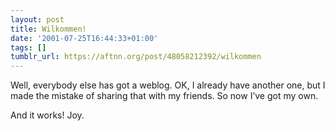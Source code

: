 ```yaml
---
layout: post
title: Wilkommen!
date: '2001-07-25T16:44:33+01:00'
tags: []
tumblr_url: https://aftnn.org/post/48058212392/wilkommen
---
```

<p>Well, everybody else has got a weblog. OK, I already have another one, but I made the mistake of sharing that with my friends. So now I&rsquo;ve got my own.</p>
<p>And it works! Joy.</p>
